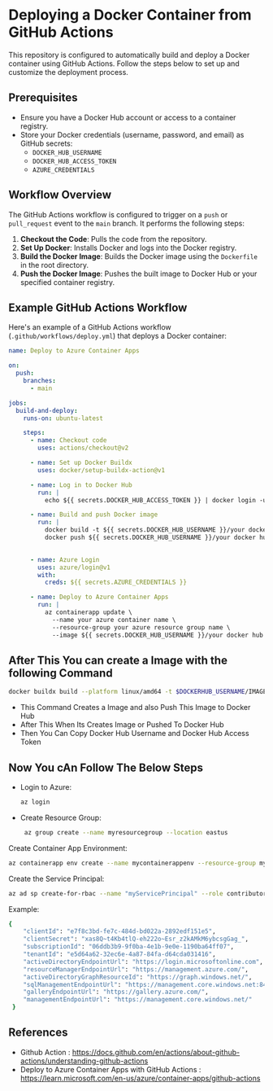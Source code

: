 # Deploying a Docker Container from GitHub Actions

This repository is configured to automatically build and deploy a Docker container using GitHub Actions. Follow the steps below to set up and customize the deployment process.

## Prerequisites

- Ensure you have a Docker Hub account or access to a container registry.
- Store your Docker credentials (username, password, and email) as GitHub secrets:
  - `DOCKER_HUB_USERNAME`
  - `DOCKER_HUB_ACCESS_TOKEN`
  - `AZURE_CREDENTIALS`

## Workflow Overview

The GitHub Actions workflow is configured to trigger on a `push` or `pull_request` event to the `main` branch. It performs the following steps:

1. **Checkout the Code**: Pulls the code from the repository.
2. **Set Up Docker**: Installs Docker and logs into the Docker registry.
3. **Build the Docker Image**: Builds the Docker image using the `Dockerfile` in the root directory.
4. **Push the Docker Image**: Pushes the built image to Docker Hub or your specified container registry.

## Example GitHub Actions Workflow

Here's an example of a GitHub Actions workflow (`.github/workflows/deploy.yml`) that deploys a Docker container:

```yaml
name: Deploy to Azure Container Apps

on:
  push:
    branches:
      - main

jobs:
  build-and-deploy:
    runs-on: ubuntu-latest

    steps:
      - name: Checkout code
        uses: actions/checkout@v2

      - name: Set up Docker Buildx
        uses: docker/setup-buildx-action@v1

      - name: Log in to Docker Hub
        run: |
          echo ${{ secrets.DOCKER_HUB_ACCESS_TOKEN }} | docker login -u ${{ secrets.DOCKER_HUB_USERNAME }} --password-stdin

      - name: Build and push Docker image
        run: |
          docker build -t ${{ secrets.DOCKER_HUB_USERNAME }}/your docker hub image name:latest ./your code directory name
          docker push ${{ secrets.DOCKER_HUB_USERNAME }}/your docker hub image name:latest
   

      - name: Azure Login
        uses: azure/login@v1
        with:
          creds: ${{ secrets.AZURE_CREDENTIALS }}

      - name: Deploy to Azure Container Apps
        run: |
          az containerapp update \
            --name your azure container name \
            --resource-group your azure resource group name \
            --image ${{ secrets.DOCKER_HUB_USERNAME }}/your docker hub image name:latest

```
## After This You can create a Image with the following Command ##
```bash
docker buildx build --platform linux/amd64 -t $DOCKERHUB_USERNAME/IMAGE_NAME:latest --push .
```
  - This Command Creates a Image and also Push This Image to Docker Hub
  - After This When Its Creates Image or Pushed To Docker Hub
  - Then You Can Copy Docker Hub Username and Docker Hub Access Token

## Now You cAn Follow The Below Steps ##
 - Login to Azure:

   ```bash
   az login
   ```
 - Create Resource Group:

   ```bash
    az group create --name myresourcegroup --location eastus
    ```
  Create Container App Environment:

  ```bash
  az containerapp env create --name mycontainerappenv --resource-group myresourcegroup --location eastus
  ```
  Create the Service Principal:

  ```bash
  az ad sp create-for-rbac --name "myServicePrincipal" --role contributor --scopes /subscriptions/{subscription-id} --sdk-auth
  ```
  Example:

  ```bash
  {
      "clientId": "e7f8c3bd-fe7c-484d-bd022a-2892edf151e5",
      "clientSecret": "xas8Q~t4Kb4tlQ-eh222o~Esr_z2kAMkM6ybcsgGag_",
      "subscriptionId": "06ddb3b9-9f0ba-4e1b-9e0e-1190ba64ff07",
      "tenantId": "e5d64a62-32ec6e-4a87-84fa-d64cda031416",
      "activeDirectoryEndpointUrl": "https://login.microsoftonline.com",
      "resourceManagerEndpointUrl": "https://management.azure.com/",
      "activeDirectoryGraphResourceId": "https://graph.windows.net/",
      "sqlManagementEndpointUrl": "https://management.core.windows.net:8443/",
      "galleryEndpointUrl": "https://gallery.azure.com/",
      "managementEndpointUrl": "https://management.core.windows.net/"
   }
  ```


## References ##
 - Github Action : <a>https://docs.github.com/en/actions/about-github-actions/understanding-github-actions</a>
 - Deploy to Azure Container Apps with GitHub Actions : <a>https://learn.microsoft.com/en-us/azure/container-apps/github-actions</a>

